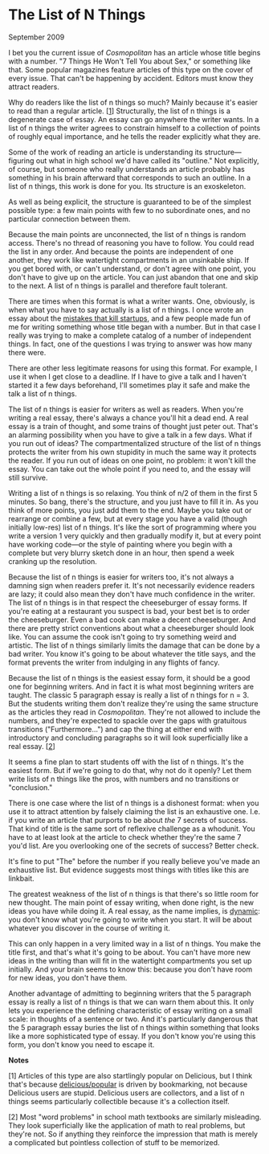 # The List of N Things

September 2009  
  
I bet you the current issue of *Cosmopolitan* has an article
whose title begins with a number. "7 Things He Won't Tell You about
Sex," or something like that. Some popular magazines
feature articles of this type on the cover of every
issue. That can't be happening by accident. Editors must know
they attract readers.  
  
Why do readers like the list of n things so much? Mainly because
it's easier to read than a regular article. 
[[1](#f1n)]
Structurally, the list of n things is a degenerate case of essay.
An essay can go anywhere the writer wants. In a list of n things
the writer agrees to constrain himself to a collection of points
of roughly equal importance, and he tells the reader explicitly
what they are.  
  
Some of the work of reading an article is understanding its
structure—figuring out what in high school we'd have called
its "outline." Not explicitly, of course, but someone who really
understands an article probably has something in his brain afterward
that corresponds to such an outline. In a list of n things, this
work is done for you. Its structure is an exoskeleton.  
  
As well as being explicit, the structure is guaranteed to be of the
simplest possible type: a few main points with few to no subordinate
ones, and no particular connection between them.  
  
Because the main points are unconnected, the list of n things is
random access. There's no thread of reasoning you have to follow. You could
read the list in any order. And because the points are independent
of one another, they work like watertight compartments in an
unsinkable ship. If you get bored with, or can't understand, or
don't agree with one point, you don't have to give up on the article.
You can just abandon that one and skip to the next. A list of n
things is parallel and therefore fault tolerant.  
  
There are times when this format is what a writer wants. One, obviously,
is when what you have to say actually is a list of n
things. I once wrote an essay about the [mistakes that kill startups](startupmistakes.html), and a few people made fun of me
for writing something whose title began with a number. But in that
case I really was trying to make a complete catalog of a number of
independent things. In fact, one of the questions I was trying to
answer was how many there were.  
  
There are other less legitimate reasons for using this format. For
example, I use it when I get close to a deadline. If I have to
give a talk and I haven't started it a few days beforehand, I'll
sometimes play it safe and make the talk a list of n things.  
  
The list of n things is easier for writers as well as readers. When
you're writing a real essay, there's always a chance you'll hit a
dead end. A real essay is a train of thought, and some trains of
thought just peter out. That's an alarming possibility when you
have to give a talk in a few days. What if you run out of ideas?
The compartmentalized structure of the list of n things protects
the writer from his own stupidity in much the same way it protects
the reader. If you run out of ideas on one point, no problem: it
won't kill the essay. You can take out the whole point if you need
to, and the essay will still survive.  
  
Writing a list of n things is so relaxing. You think of n/2 of
them in the first 5 minutes. So bang, there's the structure, and
you just have to fill it in. As you think of more points, you just
add them to the end. Maybe you take out or rearrange or combine a
few, but at every stage you have a valid (though initially low-res)
list of n things. It's like the sort of programming where you write
a version 1 very quickly and then gradually modify it, but at every
point have working code—or the style of painting where you begin
with a complete but very blurry sketch done in an hour, then spend
a week cranking up the resolution.  
  
Because the list of n things is easier for writers too, it's not
always a damning sign when readers prefer it. It's not necessarily
evidence readers are lazy; it could also mean they don't have
much confidence in the writer. The list of n things is in that
respect the cheeseburger of essay forms. If you're eating at a
restaurant you suspect is bad, your best bet is to order the
cheeseburger. Even a bad cook can make a decent cheeseburger. And
there are pretty strict conventions about what a cheeseburger should
look like. You can assume the cook isn't going to try something
weird and artistic. The list of n things similarly limits the
damage that can be done by a bad writer. You know it's going to
be about whatever the title says, and the format prevents the writer
from indulging in any flights of fancy.  
  
Because the list of n things is the easiest essay form, it should
be a good one for beginning writers. And in fact it is what most
beginning writers are taught. The classic 5 paragraph essay is
really a list of n things for n = 3. But the students writing them
don't realize they're using the same structure as the articles they
read in *Cosmopolitan*. They're not allowed to include the numbers,
and they're expected to spackle over the gaps with gratuitous
transitions ("Furthermore...") and cap the thing at either end with
introductory and concluding paragraphs so it will look superficially
like a real essay.
[[2](#f2n)]  
  
It seems a fine plan to start students off with the list of n things.
It's the easiest form. But if we're going to do that, why not do
it openly? Let them write lists of n things like the pros, with
numbers and no transitions or "conclusion."  
  
There is one case where the list of n things is a dishonest format:
when you use it to attract attention by falsely claiming the list
is an exhaustive one. I.e. if you write an article that purports
to be about *the* 7 secrets of success. That kind of title is the
same sort of reflexive challenge as a whodunit. You have to at least
look at the article to check whether they're the same 7 you'd list.
Are you overlooking one of the secrets of success? Better check.  
  
It's fine to put "The" before the number if you really believe
you've made an exhaustive list. But evidence suggests most things
with titles like this are linkbait.  
  
The greatest weakness of the list of n things is that there's so
little room for new thought. The main point of essay writing, when
done right, is the new ideas you have while doing it. A real essay,
as the name implies, is 
[dynamic](essay.html): you don't know what you're going
to write when you start. It will be about whatever you discover
in the course of writing it.  
  
This can only happen in a very limited way in a list of n things.
You make the title first, and that's what it's going to be about.
You can't have more new ideas in the writing than will fit in the
watertight compartments you set up initially. And your brain seems
to know this: because you don't have room for new ideas, you don't
have them.  
  
Another advantage of admitting to beginning writers that the 5
paragraph essay is really a list of n things is that we can warn
them about this. It only lets you experience the defining
characteristic of essay writing on a small scale: in thoughts of a
sentence or two. And it's particularly dangerous that the 5 paragraph
essay buries the list of n things within something that looks like
a more sophisticated type of essay. If you don't know you're using
this form, you don't know you need to escape it.  
  
  
  
  
  
**Notes**  
  
[1]
Articles of this type are also startlingly popular on Delicious,
but I think that's because 
[delicious/popular](http://delicious.com/popular) 
is driven by bookmarking,
not because Delicious users are stupid. Delicious users are
collectors, and a list of n things seems particularly collectible
because it's a collection itself.  
  
[2]
Most "word problems" in school math textbooks are similarly
misleading. They look superficially like the application of math
to real problems, but they're not. So if anything they reinforce
the impression that math is merely a complicated but pointless
collection of stuff to be memorized.  
  
  
  
  
  
